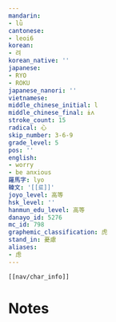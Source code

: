 ```yaml
---
mandarin:
- lǜ
cantonese:
- leoi6
korean:
- 려
korean_native: ''
japanese:
- RYO
- ROKU
japanese_nanori: ''
vietnamese:
middle_chinese_initial: l
middle_chinese_final: ɨʌ
stroke_count: 15
radical: 心
skip_number: 3-6-9
grade_level: 5
pos: ''
english:
- worry
- be anxious
羅馬字: lyo
韓文: '[[료]]'
joyo_level: 高等
hsk_level: ''
hanmun_edu_level: 高等
danayo_id: 5276
mc_id: 798
graphemic_classification: 虎
stand_in: 憂慮
aliases:
- 虑
---
```

```meta-bind-embed
[[nav/char_info]]
```

# Notes

